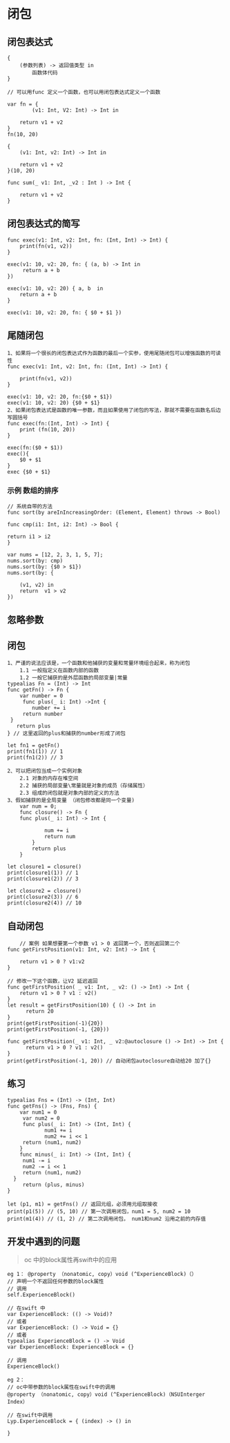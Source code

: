 # 闭包 

## 闭包表达式
	
	{
		(参数列表) -> 返回值类型 in 
			函数体代码
	}
	
	// 可以用func 定义一个函数，也可以用闭包表达式定义一个函数
	
	var fn = {
			(v1: Int, V2: Int) -> Int in
		
		return v1 + v2
	}
	fn(10, 20)
	
	{
		(v1: Int, v2: Int) -> Int in
		
		return v1 + v2
	}(10, 20)
	
	func sum(_ v1: Int, _v2 : Int ) -> Int {
	
		return v1 + v2
	}
	

## 闭包表达式的简写
	
	func exec(v1: Int, v2: Int, fn: (Int, Int) -> Int) {
		print(fn(v1, v2))
	}

	exec(v1: 10, v2: 20, fn: { (a, b) -> Int in
   		 return a + b
	})
	
	exec(v1: 10, v2: 20) { a, b  in
  	  	return a + b
	}

	exec(v1: 10, v2: 20, fn: { $0 + $1 })
	

## 尾随闭包
	1、如果将一个很长的闭包表达式作为函数的最后一个实参，使用尾随闭包可以增强函数的可读性
	func exec(v1: Int, v2: Int, fn: (Int, Int) -> Int) {
	
		print(fn(v1, v2))
	}
	
	exec(v1: 10, v2: 20, fn:{$0 + $1}) 
	exec(v1: 10, v2: 20) {$0 + $1}
	2、如果闭包表达式是函数的唯一参数，而且如果使用了闭包的写法，那就不需要在函数名后边写圆括号
	func exec(fn:(Int, Int) -> Int) {
		print (fn(10, 20))
	}
	
	exec(fn:($0 + $1))
	exec(){
		$0 + $1
	}
	exec {$0 + $1}
### 示例 数组的排序

	// 系统自带的方法
	func sort(by areInIncreasingOrder: (Element, Element) throws -> Bool)
	
	func cmp(i1: Int, i2: Int) -> Bool {
    
    return i1 > i2
	}

	var nums = [12, 2, 3, 1, 5, 7];
	nums.sort(by: cmp)
	nums.sort(by: {$0 > $1})
	nums.sort(by: {
	
		(v1, v2) in 
		return  v1 > v2
	})

## 忽略参数

## 闭包
	
	1、严谨的说法应该是，一个函数和他捕获的变量和常量环境组合起来，称为闭包
		1.1 一般指定义在函数内部的函数
		1.2 一般它捕获的是外层函数的局部变量|常量
	typealias Fn = (Int) -> Int
	func getFn() -> Fn {
  	  	var number = 0
   		 func plus(_ i: Int) ->Int {
      	  	number += i
       	 return number
   	 }	
 	   return plus
	} // 这里返回的plus和捕获的number形成了闭包
		
	let fn1 = getFn()
	print(fn1(1)) // 1
	print(fn1(2)) // 3
	
	2、可以把闭包当成一个实例对象
		2.1 对象的内存在堆空间
		2.2 捕获的局部变量\常量就是对象的成员（存储属性）
		2.3 组成的闭包就是对象内部的定义的方法
	3、假如捕获的是全局变量 （闭包修改都是同一个变量)
		var num = 0;
		func closure() -> Fn {
    	func plus(_ i: Int) -> Int {
        		
        		num += i
       			return num
   	 		}
   	 		return plus
		}

	let closure1 = closure()
	print(closure1(1)) // 1
	print(closure1(2)) // 3

	let closure2 = closure()
	print(closure2(3)) // 6
	print(closure2(4)) // 10
	

## 自动闭包
		
		// 案例 如果想要第一个参数 v1 > 0 返回第一个，否则返回第二个
	func getFirstPosition(v1: Int, v2: Int) -> Int {
    
   	 	return v1 > 0 ? v1:v2
	}
	
	// 修改一下这个函数，让V2 延迟返回
	func getFirstPosition( _ v1: Int, _ v2: () -> Int) -> Int {
  	  	return v1 > 0 ? v1 : v2()
	}
	let result = getFirstPosition(10) { () -> Int in
  		  return 20
	}
	print(getFirstPosition(-1){20})
	print(getFirstPosition(-1, {20}))

	func getFirstPosition(_ v1: Int, _ v2:@autoclosure () -> Int) -> Int {
   		  return v1 > 0 ? v1 : v2()
	}
	print(getFirstPosition(-1, 20)) // 自动闭包autoclosure自动给20 加了{}

## 练习
	typealias Fns = (Int) -> (Int, Int)
	func getFns() -> (Fns, Fns) {
   		var num1 = 0
   		 var num2 = 0
   		 func plus(_ i: Int) -> (Int, Int) {
        		num1 += i
        		num2 += i << 1
       	 return (num1, num2)
    	}
    	func minus(_ i: Int) -> (Int, Int) {
       	 num1 -= i
       	 num2 -= i << 1
       	 return (num1, num2)
  	  }
   		 return (plus, minus)
	}

	let (p1, m1) = getFns() // 返回元组，必须用元组取接收
	print(p1(5)) // (5, 10) // 第一次调用闭包，num1 = 5, num2 = 10
	print(m1(4)) // (1, 2) // 第二次调用闭包， num1和num2 沿用之前的内存值


## 开发中遇到的问题
> oc 中的block属性再swift中的应用
	
	eg 1： @property （nonatomic, copy）void (^ExperienceBlock)（）
	// 声明一个不返回任何参数的block属性
	// 调用 
	self.ExperienceBlock()
	
	// 在swift 中
	var ExperienceBlock: (() -> Void)? 
	// 或者
	var ExperienceBlock: () -> Void = {}
	// 或者
	typealias ExperienceBlock = () -> Void 
	var ExperienceBlock: ExperienceBlock = {}
	
	// 调用
	ExperienceBlock()
	
	eg 2：
	// oc中带参数的block属性在swift中的调用
	@property （nonatomic, copy）void (^ExperienceBlock)（NSUInterger Index）
	
	// 在swift中调用
	Lyp.ExperienceBlock = { (index) -> () in 
	
	}
	
	